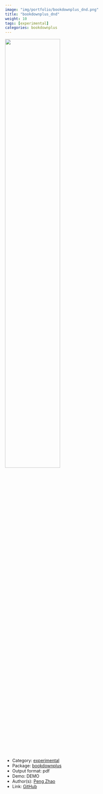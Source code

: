 ```yaml
---
image: "img/portfolio/bookdownplus_dnd.png"
title: "bookdownplus_dnd"
weight: 10
tags: [experimental]
categories: bookdownplus
---
```




<!--more-->

<p><a href="../../img/portfolio/bookdownplus_dnd.png"><img class = "jf-image-shadow" src="../../img/portfolio/bookdownplus_dnd.png", width="60%"></a></p>

- Category: [experimental](../../tags/experimental)
- Package: [bookdownplus](bookdownplus)
- Output format: pdf
- Demo: DEMO
- Author(s): [Peng Zhao](https://pzhao.org)
- Link: [GitHub](https://github.com/pzhaonet/bookdownplus)


